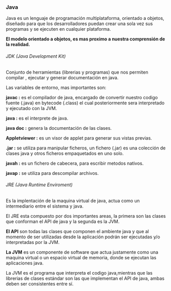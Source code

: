 ### Java
Java es un lenguaje de programación multiplataforma, orientado a objetos, diseñado para que los desarrolladores puedan crear una sola vez sus programas y se ejecuten en cualquier plataforma.

**El modelo orientado a objetos, es mas proximo a nuestra comprensión de la realidad.**

###### JDK (Java Development Kit)

Conjunto de herramientas (librerias y programas) que nos permiten compilar , ejecutar y generar documentación en java.

Las variables de entorno, mas importantes son:

**javac :** es el compilador de java, encargado de convertir nuestro codigo fuente (.java) en bytecode (.class) el cual posteriormente sera interpretado y ejecutado con la JVM.

**java :** es el interprete de java.

**java doc :** genera la documentación de las clases.

**Appletviewer :** es un visor de applet para generar sus vistas previas.

**.jar :** se utiliza para manipular ficheros, un fichero (.jar) es una colección de clases java y otros ficheros empaquetados en uno solo.

**javah :** es un fichero de cabecera, para escribir metodos nativos.

**javap :** se utiliza para descompilar archivos.

###### JRE (Java Runtime Enviroment)

Es la implentación de la maquina virtual de java, actua como un intermediario entre el sistema y java.

El JRE esta compuesto por dos importantes areas, la primera son las clases que conforman el API de java y la segunda es la JVM.

**El API** son todas las clases que componen el ambiente java y que al momento de ser utilizadas desde la aplicación podrán ser ejecutadas y/o interpretadas por la JVM.

**La JVM** es un componente de software que actua justamente como una maquina virtual o un espacio virtual de memoria, donde se ejecutan las aplicaciones java.

La JVM es el programa que interpreta el codigo java,mientras que las librerias de clases estándar son las que implementan el API de java, ambas deben ser consistentes entre sí.
